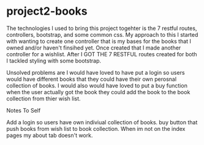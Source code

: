 # project2-books

The technologies I used to bring this project togehter is the 7 restful routes, controllers, bootstrap, and some common css. My approach to this I started with wanting to create one controller that is my bases for the books that I owned and/or haven't finsihed yet. Once created that I made another controller for a wishlist. After I GOT THE 7 RESTFUL routes created for both I tackled styling with some bootstrap. 

Unsolved problems are I would have loved to have put a login so users would have different books that they could have their own perosnal collection of books. I would also would have loved to put a buy function when the user actually got the book they could add the book to the book collection from thier wish list. 

Notes To Self 

Add a login so users have own indiviual collection of books. 
buy button that push books from wish list to book collection.
When im not on the index pages my about tab doesn't work. 